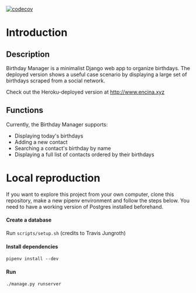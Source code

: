 [![codecov](https://codecov.io/gh/joencina/talkipa2me/branch/master/graph/badge.svg?token=J3LNSI2QN4)](https://codecov.io/gh/joencina/talkipa2me)
# Introduction

## Description
Birthday Manager is a minimalist Django web app to organize birthdays. The deployed version shows a useful case 
scenario by displaying a large set of birthdays scraped from a social network.

Check out the Heroku-deployed version at http://www.encina.xyz

## Functions

Currently, the Birthday Manager supports:
- Displaying today's birthdays
- Adding a new contact
- Searching a contact's birthday by name
- Displaying a full list of contacts ordered by their birthdays


# Local reproduction

If you want to explore this project from your own computer, clone this repository, make a new pipenv environment and follow the steps below.
You need to have a working version of Postgres installed beforehand.

#### Create a database
Run `scripts/setup.sh` (credits to Travis Jungroth)

#### Install dependencies
    pipenv install --dev
    
#### Run
    ./manage.py runserver